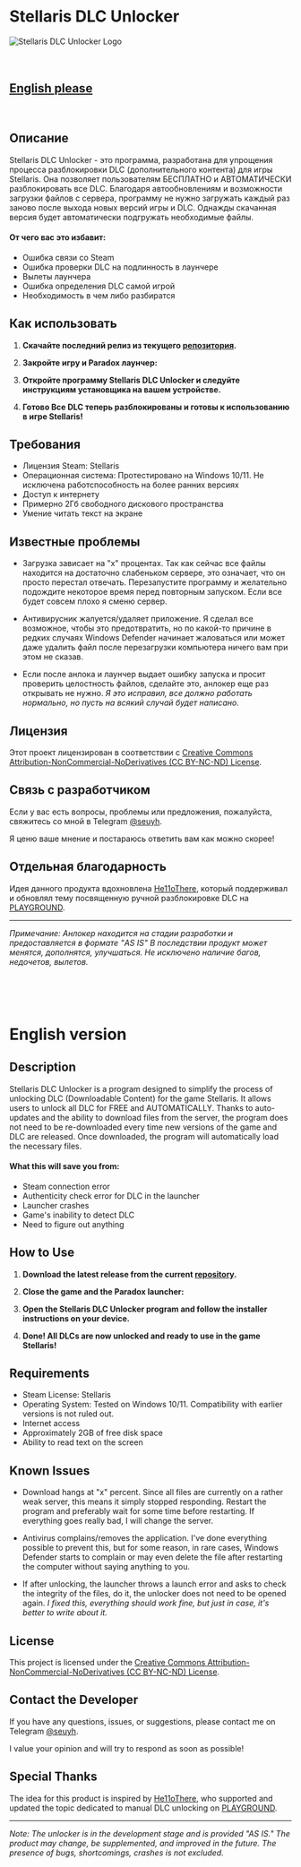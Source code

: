 # Stellaris DLC Unlocker

![Stellaris DLC Unlocker Logo](https://github.com/seuyh/stellaris-dlc-unlocker/blob/main/.banner/readme_banner.png)
<br><br><br>

## 

## [English please](#english-version)
<br>

## Описание

Stellaris DLC Unlocker - это программа, разработана для упрощения процесса разблокировки DLC (дополнительного контента) для игры Stellaris. Она позволяет пользователям БЕСПЛАТНО и АВТОМАТИЧЕСКИ разблокировать все DLC. Благодаря автообновлениям и возможности загрузки файлов с сервера, программу не нужно загружать каждый раз заново после выхода новых версий игры и DLC. Однажды скачанная версия будет автоматически подгружать необходимые файлы.
#### От чего вас это избавит:
- Ошибка связи со Steam
- Ошибка проверки DLC на подлинность в лаунчере
- Вылеты лаунчера
- Ошибка определения DLC самой игрой
- Необходимость в чем либо разбиратся

## Как использовать

1. **Скачайте последний релиз из текущего [репозитория](https://github.com/seuyh/stellaris-dlc-unlocker/releases).**

2. **Закройте игру и Paradox лаунчер:**

3. **Откройте программу Stellaris DLC Unlocker и следуйте инструкциям установщика на вашем устройстве.**

5. **Готово Все DLC теперь разблокированы и готовы к использованию в игре Stellaris!**

## Требования

- Лицензия Steam: Stellaris
- Операционная система: Протестировано на Windows 10/11. Не исключена работспособность на более ранних версиях
- Доступ к интернету
- Примерно 2Гб свободного дискового пространства
- Умение читать текст на экране

## Известные проблемы

- Загрузка зависает на "x" процентах. Так как сейчас все файлы находится на достаточно слабеньком сервере, это означает, что он просто перестал отвечать. Перезапустите программу и желательно подождите некоторое время перед повторным запуском. Если все будет совсем плохо я сменю сервер.
  
- Антивирусник жалуется/удаляет приложение. Я сделал все возможное, чтобы это предотвратить, но по какой-то причине в редких случаях Windows Defender начинает жаловаться или может даже удалить файл после перезагрузки компьютера ничего вам при этом не сказав.

- Если после анлока и лаунчер выдает ошибку запуска и просит проверить целостность файлов, сделайте это, анлокер еще раз открывать не нужно. *Я это исправил, все должно работать нормально, но пусть на всякий случай будет написано.*

## Лицензия

Этот проект лицензирован в соответствии с [Creative Commons Attribution-NonCommercial-NoDerivatives (CC BY-NC-ND) License](https://creativecommons.org/licenses/by-nc-nd/4.0/).

## Связь с разработчиком

Если у вас есть вопросы, проблемы или предложения, пожалуйста, свяжитесь со мной в Telegram [@seuyh](https://t.me/seuyh).

Я ценю ваше мнение и постараюсь ответить вам как можно скорее!


## Отдельная благодарность

Идея данного продукта вдохновлена [He11oThere](https://t.me/Temri1337), который поддерживал и обновлял тему посвященную ручной разблокировке DLC на [PLAYGROUND](https://www.playground.ru/stellaris/cheat/stellaris_dlc_unlocker_razblokirovschik_dopolnenij_3_10-1088979#29894040).

--- 

*Примечание: Анлокер находится на стадии разработки и предоставляется в формате "AS IS" В последствии продукт может менятся, дополнятся, улучшаться. Не исключено наличие багов, недочетов, вылетов.*

<br><br><br>

# English version
## Description

Stellaris DLC Unlocker is a program designed to simplify the process of unlocking DLC (Downloadable Content) for the game Stellaris. It allows users to unlock all DLC for FREE and AUTOMATICALLY. Thanks to auto-updates and the ability to download files from the server, the program does not need to be re-downloaded every time new versions of the game and DLC are released. Once downloaded, the program will automatically load the necessary files.

#### What this will save you from:
- Steam connection error
- Authenticity check error for DLC in the launcher
- Launcher crashes
- Game's inability to detect DLC
- Need to figure out anything

## How to Use

1. **Download the latest release from the current [repository](https://github.com/seuyh/stellaris-dlc-unlocker/releases).**

2. **Close the game and the Paradox launcher:**

3. **Open the Stellaris DLC Unlocker program and follow the installer instructions on your device.**

5. **Done! All DLCs are now unlocked and ready to use in the game Stellaris!**

## Requirements

- Steam License: Stellaris
- Operating System: Tested on Windows 10/11. Compatibility with earlier versions is not ruled out.
- Internet access
- Approximately 2GB of free disk space
- Ability to read text on the screen

## Known Issues

- Download hangs at "x" percent. Since all files are currently on a rather weak server, this means it simply stopped responding. Restart the program and preferably wait for some time before restarting. If everything goes really bad, I will change the server.
  
- Antivirus complains/removes the application. I've done everything possible to prevent this, but for some reason, in rare cases, Windows Defender starts to complain or may even delete the file after restarting the computer without saying anything to you.

- If after unlocking, the launcher throws a launch error and asks to check the integrity of the files, do it, the unlocker does not need to be opened again. *I fixed this, everything should work fine, but just in case, it's better to write about it.*

## License

This project is licensed under the [Creative Commons Attribution-NonCommercial-NoDerivatives (CC BY-NC-ND) License](https://creativecommons.org/licenses/by-nc-nd/4.0/).

## Contact the Developer

If you have any questions, issues, or suggestions, please contact me on Telegram [@seuyh](https://t.me/seuyh).

I value your opinion and will try to respond as soon as possible!

## Special Thanks

The idea for this product is inspired by [He11oThere](https://t.me/Temri1337), who supported and updated the topic dedicated to manual DLC unlocking on [PLAYGROUND](https://www.playground.ru/stellaris/cheat/stellaris_dlc_unlocker_razblokirovschik_dopolnenij_3_10-1088979#29894040).

--- 

*Note: The unlocker is in the development stage and is provided "AS IS." The product may change, be supplemented, and improved in the future. The presence of bugs, shortcomings, crashes is not excluded.*
